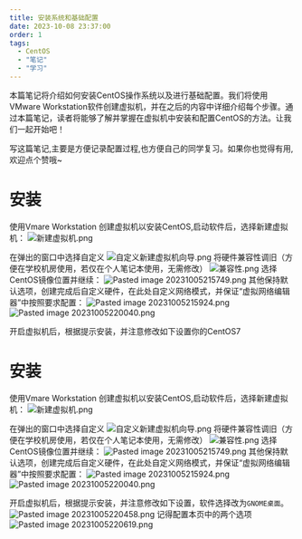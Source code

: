 ```yaml
---
title: 安装系统和基础配置
date: 2023-10-08 23:37:00
order: 1
tags:
  - CentOS
  - "笔记"
  - "学习"
---
```


本篇笔记将介绍如何安装CentOS操作系统以及进行基础配置。我们将使用VMware Workstation软件创建虚拟机，并在之后的内容中详细介绍每个步骤。通过本篇笔记，读者将能够了解并掌握在虚拟机中安装和配置CentOS的方法。让我们一起开始吧！

写这篇笔记,主要是方便记录配置过程,也方便自己的同学复习。如果你也觉得有用,欢迎点个赞哦~

# 安装
使用Vmare Workstation 创建虚拟机以安装CentOS,启动软件后，选择新建虚拟机：
![新建虚拟机.png](https://s2.loli.net/2023/10/08/yRMSq2Ju4EkNnB1.png)

在弹出的窗口中选择自定义
![自定义新建虚拟机向导.png](https://s2.loli.net/2023/10/08/G7bKUl4istwgcX5.png)
将硬件兼容性调旧（方便在学校机房使用，若仅在个人笔记本使用，无需修改）
![兼容性.png](https://s2.loli.net/2023/10/08/JKTYlI1oB2x4WDz.png)
选择CentOS镜像位置并继续：
![Pasted image 20231005215749.png](https://s2.loli.net/2023/10/08/7vy1fZLkDdh28Qa.png)
其他保持默认选项，创建完成后自定义硬件，在此处自定义网络模式，并保证“虚拟网络编辑器”中按照要求配置：
![Pasted image 20231005215924.png](https://s2.loli.net/2023/10/08/3NOFcnXEwuxZDHA.png)
![Pasted image 20231005220040.png](https://s2.loli.net/2023/10/08/Z6Rw2aTqDdUHiJP.png)

开启虚拟机后，根据提示安装，并注意修改如下设置你的CentOS7
# 安装
使用Vmare Workstation 创建虚拟机以安装CentOS,启动软件后，选择新建虚拟机：
![新建虚拟机.png](https://s2.loli.net/2023/10/08/yRMSq2Ju4EkNnB1.png)

在弹出的窗口中选择自定义
![自定义新建虚拟机向导.png](https://s2.loli.net/2023/10/08/G7bKUl4istwgcX5.png)
将硬件兼容性调旧（方便在学校机房使用，若仅在个人笔记本使用，无需修改）
![兼容性.png](https://s2.loli.net/2023/10/08/JKTYlI1oB2x4WDz.png)
选择CentOS镜像位置并继续：
![Pasted image 20231005215749.png](https://s2.loli.net/2023/10/08/7vy1fZLkDdh28Qa.png)
其他保持默认选项，创建完成后自定义硬件，在此处自定义网络模式，并保证“虚拟网络编辑器”中按照要求配置：
![Pasted image 20231005215924.png](https://s2.loli.net/2023/10/08/3NOFcnXEwuxZDHA.png)
![Pasted image 20231005220040.png](https://s2.loli.net/2023/10/08/Z6Rw2aTqDdUHiJP.png)

开启虚拟机后，根据提示安装，并注意修改如下设置，软件选择改为`GNOME桌面`。
![Pasted image 20231005220458.png](https://s2.loli.net/2023/10/08/xgGOwvp9nPJSkfV.png)
记得配置本页中的两个选项
![Pasted image 20231005220619.png](https://s2.loli.net/2023/10/08/FRU63gpIjQAKHzh.png)